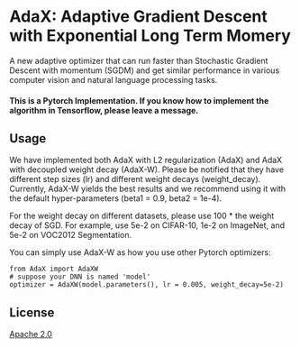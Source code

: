 # AdaX: Adaptive Gradient Descent with Exponential Long Term Momery

A new adaptive optimizer that can run faster than Stochastic Gradient Descent with momentum (SGDM) and get similar performance in various computer vision and natural language processing tasks.


#### This is a Pytorch Implementation. If you know how to implement the algorithm in Tensorflow, please leave a message.


## Usage 

We have implemented both AdaX with L2 regularization (AdaX) and AdaX with decoupled weight decay (AdaX-W). Please be notified that they have different step sizes (lr) and different weight decays (weight_decay). Currently, AdaX-W yields the best results and we recommend using it with the default hyper-parameters (beta1 = 0.9, beta2 = 1e-4).

For the weight decay on different datasets, please use 100 * the weight decay of SGD. For example, use 5e-2 on CIFAR-10, 1e-2 on ImageNet, and 5e-2 on VOC2012 Segmentation.

You can simply use AdaX-W as how you use other Pytorch optimizers:

```python3
from AdaX import AdaXW
# suppose your DNN is named 'model'
optimizer = AdaXW(model.parameters(), lr = 0.005, weight_decay=5e-2)
```


## License
[Apache 2.0](./LICENSE)
